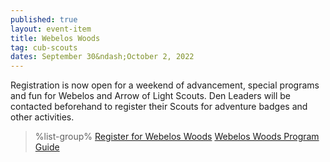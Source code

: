 ```yaml
---
published: true
layout: event-item
title: Webelos Woods
tag: cub-scouts
dates: September 30&ndash;October 2, 2022
---
```


Registration is now open for a weekend of advancement, special programs and fun for Webelos and Arrow of Light Scouts. Den Leaders will be contacted beforehand to register their Scouts for adventure badges and other activities.

> %list-group%
> <a href="https://scoutingevent.com/066-webeloswoods2022" class="list-group-item">Register for Webelos Woods</a>
> <a href="{{ site.url }}/pdf/2022/2022-webelos-woods-program-guide.pdf" class="list-group-item">Webelos Woods Program Guide</a>
